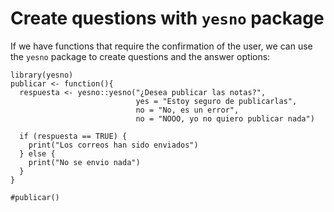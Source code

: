 # Create questions with `yesno` package

If we have functions that require the confirmation of the user, we can
use the `yesno` package to create questions and the answer options:

    library(yesno)
    publicar <- function(){
      respuesta <- yesno::yesno("¿Desea publicar las notas?",
                                yes = "Estoy seguro de publicarlas",
                                no = "No, es un error",
                                no = "NOOO, yo no quiero publicar nada")

      if (respuesta == TRUE) {
        print("Los correos han sido enviados")
      } else {
        print("No se envio nada")
      }
    }

    #publicar()
